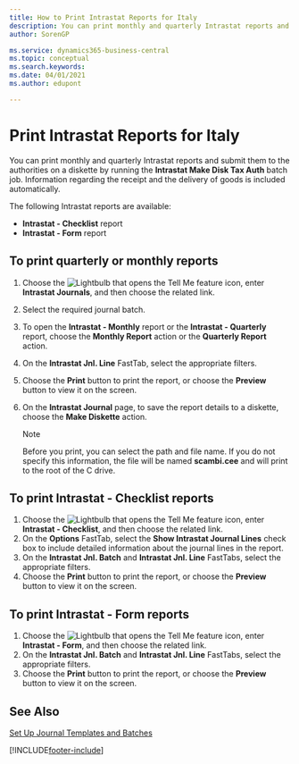 ```yaml
---
title: How to Print Intrastat Reports for Italy
description: You can print monthly and quarterly Intrastat reports and submit them to the authorities in the Italian version of Business Central. Information regarding the receipt and the delivery of goods is included automatically.
author: SorenGP

ms.service: dynamics365-business-central
ms.topic: conceptual
ms.search.keywords:
ms.date: 04/01/2021
ms.author: edupont

---
```

# Print Intrastat Reports for Italy
You can print monthly and quarterly Intrastat reports and submit them to the authorities on a diskette by running the **Intrastat Make Disk Tax Auth** batch job. Information regarding the receipt and the delivery of goods is included automatically.  

The following Intrastat reports are available:  

- **Intrastat - Checklist** report  
- **Intrastat - Form** report  

## To print quarterly or monthly reports  

1.  Choose the ![Lightbulb that opens the Tell Me feature](../../media/ui-search/search_small.png "Tell me what you want to do") icon, enter **Intrastat Journals**, and then choose the related link.  
2.  Select the required journal batch.  
3.  To open the **Intrastat - Monthly** report or the **Intrastat - Quarterly** report, choose the **Monthly Report** action or the **Quarterly Report** action.  
4.  On the **Intrastat Jnl. Line** FastTab, select the appropriate filters.  
5.  Choose the **Print** button to print the report, or choose the **Preview** button to view it on the screen.  
6.  On the **Intrastat Journal** page, to save the report details to a diskette, choose the **Make Diskette** action.  

    > [!NOTE]  
    >  Before you print, you can select the path and file name. If you do not specify this information, the file will be named **scambi.cee** and will print to the root of the C drive.  

## To print Intrastat - Checklist reports  

1.  Choose the ![Lightbulb that opens the Tell Me feature](../../media/ui-search/search_small.png "Tell me what you want to do") icon, enter **Intrastat - Checklist**, and then choose the related link.  
2.  On the **Options** FastTab, select the **Show Intrastat Journal Lines** check box to include detailed information about the journal lines in the report.  
3.  On the **Intrastat Jnl. Batch** and **Intrastat Jnl. Line** FastTabs, select the appropriate filters.  
4.  Choose the **Print** button to print the report, or choose the **Preview** button to view it on the screen.  

## To print Intrastat - Form reports  

1.  Choose the ![Lightbulb that opens the Tell Me feature](../../media/ui-search/search_small.png "Tell me what you want to do") icon, enter **Intrastat - Form**, and then choose the related link.  
2.  On the **Intrastat Jnl. Batch** and **Intrastat Jnl. Line** FastTabs, select the appropriate filters.  
3.  Choose the **Print** button to print the report, or choose the **Preview** button to view it on the screen.  

## See Also  
 [Set Up Journal Templates and Batches](how-to-set-up-journal-templates-and-batches.md)


[!INCLUDE[footer-include](../../includes/footer-banner.md)]